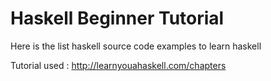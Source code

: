 # Haskell Beginner Tutorial


Here is the list haskell source code examples to learn haskell

Tutorial used : http://learnyouahaskell.com/chapters
